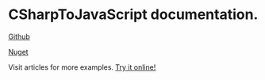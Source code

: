 # **CSharpToJavaScript** documentation.
[Github](https://github.com/TiLied/CSharpToJavaScript)

[Nuget](https://www.nuget.org/packages/CSharpToJavaScript/)

Visit articles for more examples. [Try it online!](/CSTOJS_Pages/BWA/)